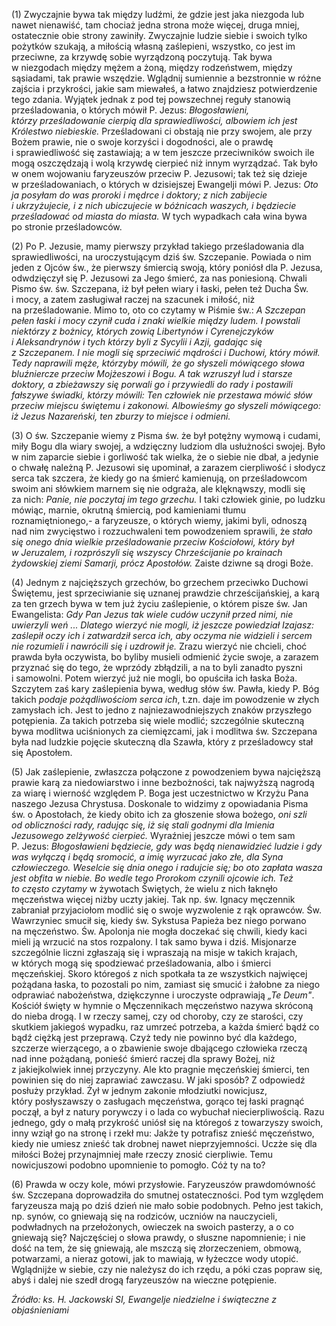 
\(1\) Zwyczajnie bywa tak między ludźmi, że gdzie jest jaka niezgoda lub
nawet nienawiść, tam chociaż jedna strona może więcej, druga mniej,
ostatecznie obie strony zawiniły. Zwyczajnie ludzie siebie i swoich
tylko pożytków szukają, a miłością własną zaślepieni, wszystko, co jest
im przeciwne, za krzywdę sobie wyrządzoną poczytują. Tak bywa
w niezgodach między mężem a żoną, między rodzeństwem, między sąsiadami,
tak prawie wszędzie. Wglądnij sumiennie a bezstronnie w różne zajścia
i przykrości, jakie sam miewałeś, a łatwo znajdziesz potwierdzenie tego
zdania. Wyjątek jednak z pod tej powszechnej reguły stanowią
prześladowania, o których mówił P. Jezus: *Błogosławieni,
którzy prześladowanie cierpią dla sprawiedliwości, albowiem ich jest
Królestwo niebieskie.* Prześladowani ci obstają nie przy swojem,
ale przy Bożem prawie, nie o swoje korzyści i dogodności, ale o prawdę
i sprawiedliwość się zastawiają; a w tem jeszcze przeciwników swoich ile
mogą oszczędzają i wolą krzywdę cierpieć niż innym wyrządzać. Tak było
w onem wojowaniu faryzeuszów przeciw P. Jezusowi; tak też się dzieje
w prześladowaniach, o których w dzisiejszej Ewangelji mówi P. Jezus:
*Oto ja posyłam do was proroki i mędrce i doktory; z nich zabijecie
i ukrzyżujecie, i z nich ubiczujecie w bóżnicach waszych, i będziecie
prześladować od miasta do miasta.* W tych wypadkach cała wina bywa
po stronie prześladowców.

\(2\) Po P. Jezusie, mamy pierwszy przykład takiego prześladowania dla
sprawiedliwości, na uroczystującym dziś św. Szczepanie. Powiada o nim
jeden z Ojców św., że pierwszy śmiercią swoją, który poniósł dla
P. Jezusa, odwdzięczył się P. Jezusowi za Jego śmierć, za nas
poniesioną. Chwali Pismo św. św. Szczepana, iż był pełen wiary i łaski,
pełen też Ducha Św. i mocy, a zatem zasługiwał raczej na szacunek
i miłość, niż na prześladowanie. Mimo to, oto co czytamy w Piśmie św.:
*A Szczepan pełen łaski i mocy czynił cuda i znaki wielkie między ludem.
I powstali niektórzy z bożnicy, których zowią Libertynów i Cyrenejczyków
i Aleksandrynów i tych którzy byli z Sycylii i Azji, gadając się
z Szczepanem. I nie mogli się sprzeciwić mądrości i Duchowi,
który mówił. Tedy naprawili męże, którzyby mówili, że go słyszeli
mówiącego słowa bluźniercze przeciw Mojżeszowi i Bogu. A tak wzruszył
lud i starsze doktory, a zbieżawszy się porwali go i przywiedli do rady
i postawili fałszywe świadki, którzy mówili: Ten człowiek nie przestawa
mówić słów przeciw miejscu świętemu i zakonowi. Albowieśmy go słyszeli
mówiącego: iż Jezus Nazareński, ten zburzy to miejsce i odmieni.*

\(3\) O św. Szczepanie wiemy z Pisma św. że był potężny wymową i cudami,
miły Bogu dla wiary swojej, a wdzięczny ludziom dla usłużności swojej.
Było w nim zaparcie siebie i gorliwość tak wielka, że o siebie nie dbał,
a jedynie o chwałę należną P. Jezusowi się upominał, a zarazem
cierpliwość i słodycz serca tak szczera, że kiedy go na śmierć
kamienują, on prześladowcom swoim ani słówkiem marnem się nie odgraża,
ale klęknąwszy, modli się za nich: *Panie, nie poczytaj im tego
grzechu.* I taki człowiek ginie, po ludzku mówiąc, marnie, okrutną
śmiercią, pod kamieniami tłumu roznamiętnionego,- a faryzeusze,
o których wiemy, jakimi byli, odnoszą nad nim zwycięstwo i rozzuchwaleni
tem powodzeniem sprawili, że *stało się onego dnia wielkie
prześladowanie przeciw Kościołowi, który był w Jeruzalem, i rozprószyli
się wszyscy Chrześcijanie po krainach żydowskiej ziemi Samarji, prócz
Apostołów.* Zaiste dziwne są drogi Boże.

\(4\) Jednym z najcięższych grzechów, bo grzechem przeciwko Duchowi
Świętemu, jest sprzeciwianie się uznanej prawdzie chrześcijańskiej,
a karą za ten grzech bywa w tem już życiu zaślepienie, o którem pisze
św. Jan Ewangelista: *Gdy Pan Jezus tak wiele cudów uczynił przed nimi,
nie uwierzyli weń ... Dlatego wierzyć nie mogli, iż jeszcze powiedział
Izajasz: zaślepił oczy ich i zatwardził serca ich, aby oczyma nie
widzieli i sercem nie rozumieli i nawrócili się i uzdrowił je.* Zrazu
wierzyć nie chcieli, choć prawda była oczywista, bo byliby musieli
odmienić życie swoje, a zarazem przyznać się do tego, że wprzódy
zbłądzili, a na to byli zanadto pyszni i samowolni. Potem wierzyć już
nie mogli, bo opuściła ich łaska Boża. Szczytem zaś kary zaślepienia
bywa, według słów św. Pawła, kiedy P. Bóg takich *podaje pożądliwościom
serca ich*, t.zn. daje im powodzenie w złych zamysłach ich. Jest
to jedno z najniezawodniejszych znaków przyszłego potępienia. Za takich
potrzeba się wiele modlić; szczególnie skuteczną bywa modlitwa
uciśnionych za ciemięzcami, jak i modlitwa św. Szczepana była
nad ludzkie pojęcie skuteczną dla Szawła, który z prześladowcy stał się
Apostołem.

\(5\) Jak zaślepienie, zwłaszcza połączone z powodzeniem bywa najcięższą
prawie karą za niedowiarstwo i inne bezbożności, tak najwyższą nagrodą
za wiarę i wierność względem P. Boga jest uczestnictwo w Krzyżu Pana
naszego Jezusa Chrystusa. Doskonale to widzimy z opowiadania Pisma
św. o Apostołach, że kiedy obito ich za głoszenie słowa bożego, *oni
szli od obliczności rady, radując się, iż się stali godnymi dla Imienia
Jezusowego zelżywość cierpieć.* Wyraźniej jeszcze mówi o tem sam
P. Jezus: *Błogosławieni będziecie, gdy was będą nienawidzieć ludzie
i gdy was wyłączą i będą sromocić, a imię wyrzucać jako złe, dla Syna
człowieczego. Weselcie się dnia onego i radujcie się; bo oto zapłata
wasza jest obfita w niebie. Bo wedle tego Prorokom czynili ojcowie ich.
Też to często czytamy* w żywotach Świętych, że wielu z nich łaknęło
męczeństwa więcej niżby uczty jakiej. Tak np. św. Ignacy męczennik
zabraniał przyjaciołom modlić się o swoje wyzwolenie z rąk oprawców. Św.
Wawrzyniec smucił się, kiedy św. Sykstusa Papieża bez niego porwano
na męczeństwo. Św. Apolonja nie mogła doczekać się chwili, kiedy kaci
mieli ją wrzucić na stos rozpalony. I tak samo bywa i dziś. Misjonarze
szczególnie liczni zgłaszają się i wpraszają na misje w takich krajach,
w których mogą się spodziewać prześladowania, albo i śmierci
męczeńskiej. Skoro któregoś z nich spotkała ta ze wszystkich najwięcej
pożądana łaska, to pozostali po nim, zamiast się smucić i żałobne
za niego odprawiać nabożeństwa, dziękczynne i uroczyste odprawiają *„Te
Deum"*. Kościół święty w hymnie o Męczennikach męczeństwo nazywa
skróconą do nieba drogą. I w rzeczy samej, czy od choroby, czy
ze starości, czy skutkiem jakiegoś wypadku, raz umrzeć potrzeba, a każda
śmierć bądź co bądź ciężką jest przeprawą. Czyż tedy nie powinno być dla
każdego, szczerze wierzącego, a o zbawienie swoje dbającego człowieka
rzeczą nad inne pożądaną, ponieść śmierć raczej dla sprawy Bożej, niż
z jakiejkolwiek innej przyczyny. Ale kto pragnie męczeńskiej śmierci,
ten powinien się do niej zaprawiać zawczasu. W jaki sposób? Z odpowiedź
posłuży przykład. Żył w jednym zakonie młodziutki nowicjusz,
który posłyszawszy o zasługach męczeństwa, gorąco tej łaski pragnąć
począł, a był z natury porywczy i o lada co wybuchał niecierpliwością.
Razu jednego, gdy o małą przykrość uniósł się na któregoś z towarzyszy
swoich, inny wziął go na stronę i rzekł mu: Jakże ty potrafisz znieść
męczeństwo, kiedy nie umiesz znieść tak drobnej nawet nieprzyjemności.
Uczże się dla miłości Bożej przynajmniej małe rzeczy znosić cierpliwie.
Temu nowicjuszowi podobno upomnienie to pomogło. Cóż ty na to?

\(6\) Prawda w oczy kole, mówi przysłowie. Faryzeuszów prawdomówność
św. Szczepana doprowadziła do smutnej ostateczności. Pod tym względem
faryzeusza mają po dziś dzień nie mało sobie podobnych. Pełno jest
takich, np. synów, co gniewają się na rodziców, uczniów na nauczycieli,
podwładnych na przełożonych, owieczek na swoich pasterzy, a o co
gniewają się? Najczęściej o słowa prawdy, o słuszne napomnienie; i nie
dość na tem, że się gniewają, ale mszczą się złorzeczeniem, obmową,
potwarzami, a nieraz gotowi, jak to mawiają, w łyżeczce wody utopić.
Wglądnijże w siebie, czy nie należysz do ich rzędu, a póki czas popraw
się, abyś i dalej nie szedł drogą faryzeuszów na wieczne potępienie.

*Źródło: ks. H. Jackowski SI, Ewangelje niedzielne i świąteczne z objaśnieniami*
